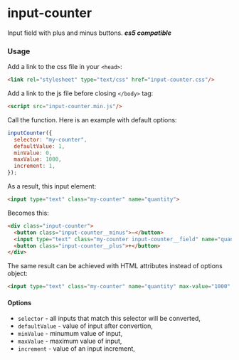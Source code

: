# input-counter

Input field with plus and minus buttons. ***es5 compatible***

### Usage

Add a link to the css file in your `<head>`:

```html
<link rel="stylesheet" type="text/css" href="input-counter.css"/>
```

Add a link to the js file before closing `</body>` tag:

```html
<script src="input-counter.min.js"/>
```

Call the function. Here is an example with default options:

```js
inputCounter({
  selector: "my-counter",
  defaultValue: 1,
  minValue: 0,
  maxValue: 1000,
  increment: 1,
});
```
As a result, this input element:

```html
<input type="text" class="my-counter" name="quantity">
```

Becomes this:

```html
<div class="input-counter">
  <button class="input-counter__minus">−</button>
  <input type="text" class="my-counter input-counter__field" name="quantity" value="1">
  <button class="input-counter__plus">+</button>
</div>
```

The same result can be achieved with HTML attributes instead of options object:

```html
<input type="text" class="my-counter" name="quantity" max-value="1000" min-value="0" increment="1" value="1">
```

#### Options

- `selector` - all inputs that match this selector will be converted,
- `defaultValue` - value of input after convertion,
- `minValue` - minumum value of input,
- `maxValue` - maximum value of input,
- `increment` - value of an input increment,